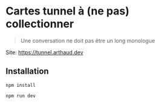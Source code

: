 # Cartes tunnel à (ne pas) collectionner

> Une conversation ne doit pas être un long monologue

Site: https://tunnel.arthaud.dev

## Installation

```shell
npm install
```

```shell
npm run dev
```
